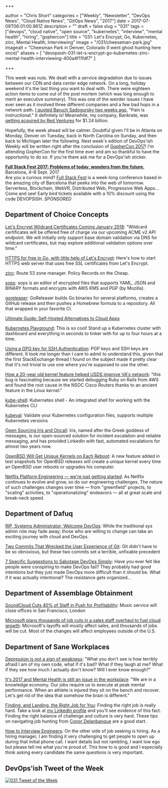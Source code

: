+++

author = "Chris Short"
categories = ["Weekly", "Newsletter", "DevOps News", "Cloud Native News", "GitOps News", "2017"]
date = 2017-07-09T06:01:00.961Z
description = ""
draft = false
slug = "031"
tags = ["devops", "cloud native", "open source", "kubernetes", "interview", "mental health", "hiring", "gophercon"]
title = "031: Let's Encrypt, Go, Kubernetes, zinc, Mental Health, Interviewing"
image = "/031/cheeseman-park.jpg"
imagealt = "Cheesman Park in Denver, Colorado (I went ghost hunting here once)"
aliases = [
    "devopsish-031-let-s-encrypt-go-kubernetes-zinc-mental-health-interviewing-400a4f11fdf7"
]

+++

This week was nuts. We dealt with a service degradation due to issues between our CDN and data center edge network. On a long, holiday weekend it's the last thing you want to deal with. There were eighteen action items to come out of the post mortem (which was long enough to merit an executive summary). This was one of the weirder issues I have ever seen as it involved three different companies and a few bad hops in a network path. [I quoted Baruch Sadogursky two weeks ago](/029/), "Pain is instructional." It definitely is! Meanwhile, my company, Bankrate, was [getting acquired by Red Ventures](http://www.thedrum.com/news/2017/07/04/red-ventures-digs-deep-bankrate-website-124bn-personal-finance-drive) for $1.24 billion.

Hopefully, the week ahead will be calmer. Doubtful given I'll be in Atlanta on Monday, Denver on Tuesday, back in North Carolina on Sunday, and then back to Michigan later the following. Next week's edition of DevOps'ish Weekly will be written right after the conclusion of [GopherCon 2017](https://gophercon.com/)! I'm attending GopherCon for the first time ever and am so thankful to have the opportunity to do so. If you're there ask me for a DevOps'ish sticker.

[**Full Stack Fest 2017: Problems of today, wonders from the future.**](https://2017.fullstackfest.com)  
Barcelona, 4–8 Sept. 2017  
Are you a curious mind? [Full Stack Fest](https://2017.fullstackfest.com) is a week-long conference based in the amazing city of Barcelona that peeks into the web of tomorrow. Serverless, Blockchain, WebVR, Distributed Web, Progressive Web Apps... Come and see! Early bird tickets available with a 10% discount using the code DEVOPSISH. *SPONSORED*

## Department of Choice Concepts

[Let's Encrypt Wildcard Certificates Coming January 2018](https://letsencrypt.org//2017/07/06/wildcard-certificates-coming-jan-2018.html): "Wildcard certificates will be offered free of charge via our upcoming ACME v2 API endpoint. We will initially only support base domain validation via DNS for wildcard certificates, but may explore additional validation options over time."

[HTTPS for free in Go, with little help of Let's Encrypt](https://blog.kowalczyk.info/article/Jl3G/https-for-free-in-go.html): Here's how to start HTTPS web server that uses free SSL certificates from Let's Encrypt.

[zinc](https://github.com/PressLabs/zinc): Route 53 zone manager. Policy Records on the Cheap.

[sops](https://github.com/mozilla/sops): sops is an editor of encrypted files that supports YAML, JSON and BINARY formats and encrypts with AWS KMS and PGP (by Mozilla).

[goreleaser](https://github.com/goreleaser/goreleaser): GoReleaser builds Go binaries for several platforms, creates a GitHub release and then pushes a Homebrew formula to a repository. All that wrapped in your favorite CI.

[Ultimate Guide: Self-Hosted Alternatives to Cloud Apps](http://blog.ssdnodes.com/blog/ultimate-guide-self-hosted-alternatives-to-cloud-apps)

[Kubernetes Playground](http://labs.play-with-k8s.com/): This is so cool! Stand up a Kubernetes cluster with dashboard and everything in seconds to tinker with for up to four hours at a time.

[Using a GPG key for SSH Authentication](http://ryanlue.com/posts/2017-06-29-gpg-for-ssh-auth): PGP keys and SSH keys are different. It took me longer than I care to admit to understand this, given that the first StackExchange thread I found on the subject made it pretty clear that it's not trivial to use one where you're supposed to use the other.

[How a 20-year old kernel feature helped USDS improve VA's network](https://medium.com/the-u-s-digital-service/how-a-20-year-old-kernel-feature-helped-usds-improve-vas-network-33109cbcb2e6): "this bug is fascinating because we started debugging Ruby on Rails from AWS and found the root cause in the NSOC Cisco Routers thanks to an ancient feature in the Linux kernel."

[kube-shell](https://github.com/cloudnativelabs/kube-shell): Kubernetes shell - An integrated shell for working with the Kubernetes CLI

[kubeval](https://github.com/garethr/kubeval): Validate your Kubernetes configuration files, supports multiple Kubernetes versions

[Open Sourcing Iris and Oncall](https://engineering.linkedin.com/blog/2017/06/open-sourcing-iris-and-oncall): Iris, named after the Greek goddess of messages, is our open-sourced solution for incident escalation and reliable messaging, and has provided LinkedIn with fast, automated escalations for almost two years now.

[OpenBSD Will Get Unique Kernels on Each Reboot](https://www.bleepingcomputer.com/news/security/openbsd-will-get-unique-kernels-on-each-reboot-do-you-hear-that-linux-windows/): A new feature added in test snapshots for OpenBSD releases will create a unique kernel every time an OpenBSD user reboots or upgrades his computer.

[Netflix Platform Engineering — we're just getting started](https://medium.com/netflix-techblog/neflix-platform-engineering-were-just-getting-started-267f65c4d1a7): As Netflix continues to evolve and grow, so do our engineering challenges. The nature of such challenges changes over time — from "greenfield" projects, to "scaling" activities, to "operationalizing" endeavors — all at great scale and break-neck speed.

## Department of Dafuq

[RIP, Systems Administrator, Welcome DevOps](https://www.informationweek.com/devops/rip-systems-administrator-welcome-devops/a/d-id/1329208): While the traditional sys admin role may fade away, those who are willing to change can take an exciting journey with cloud and DevOps.

[Two Commits That Wrecked the User Experience of Git](https://redfin.engineering/two-commits-that-wrecked-the-user-experience-of-git-f0075b77eab1): Git didn't have to be so obnoxious, but these two commits set a terrible, unfixable precedent

[7 Specific Suggestions to Sabotage DevOps Simply](http://squad-twelve.com/2017/07/03/7-specific-suggestions-to-sabotage-devops-simply/): Have you ever felt like people were conspiring to make DevOps fail? They probably had good intentions but they just made DevOps more difficult than it should be. What if it was actually intentional? The resistance gets organized...

## Department of Assemblage Obtainment

[SoundCloud Cuts 40% of Staff in Push for Profitability](https://www.bloomberg.com/news/articles/2017-07-06/soundcloud-cuts-40-percent-of-staff-in-bid-to-remain-independent): Music service will close offices in San Francisco, London

[Microsoft plans thousands of job cuts in a sales staff overhaul to fuel cloud growth](http://www.cnbc.com/2017/07/06/microsoft-will-layoff-thousands-of-employees.html): Microsoft's layoffs will mostly affect sales, and thousands of jobs will be cut. Most of the changes will affect employees outside of the U.S.

## Department of Sane Workplaces

[Depression is not a sign of weakness](https://medium.com/@ashleymcnamara/depression-is-not-a-sign-of-weakness-478d55ba66f9): "What you don't see is how terribly afraid I am of my own code, what if it's bad? What if they laugh at me? What if they see how much I actually don't know? Will I ever know enough?"

[It's 2017 and Mental Health is still an issue in the workplace](https://medium.com/@OlarkLiveChat/its-2017-and-mental-health-is-still-an-issue-in-the-workplace-61efbef092f): "We are in a knowledge economy. Our jobs require us to execute at peak mental performance. When an athlete is injured they sit on the bench and recover. Let's get rid of the idea that somehow the brain is different."

[Finding, and Landing, the Right Job for You](https://devops.com/finding-landing-right-job/): Finding the right job is really hard. Take a look at [my LinkedIn profile](https://www.linkedin.com/in/christopherbshort/?lipi=urn%3Ali%3Apage%3Ad_flagship3_feed%3BxgmsXBp6RqOuzgj8Wke%2B7Q%3D%3D&licu=urn%3Ali%3Acontrol%3Ad_flagship3_feed-identity_welcome_message) and you'll see evidence of this fact. Finding the right balance of challenge and culture is very hard. These tips on navigating job hunting from [Conor Delanbanque](https://twitter.com/ConorDevOps) are a good start.

[How to Interview Engineers](http://blog.triplebyte.com/how-to-interview-engineers): On the other side of job seeking is hiring. As a hiring manager, I am finding it very challenging to get people to open up during that initial phone call. I want details but not rambling, I want low ego but please tell me what you're proud of. This how to is good and I especially think asking every candidate the same questions is very important.

## DevOps'ish Tweet of the Week

[![031 Tweet of the Week](/031/031-tweet-of-the-week.png)](https://twitter.com/chrisshort/status/882960128445747202)
